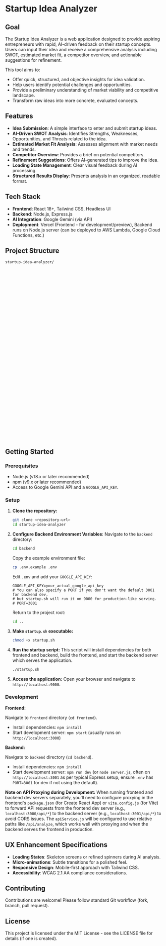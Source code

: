 # Startup Idea Analyzer

## Goal

The Startup Idea Analyzer is a web application designed to provide aspiring entrepreneurs with rapid, AI-driven feedback on their startup concepts. Users can input their idea and receive a comprehensive analysis including SWOT, estimated market fit, a competitor overview, and actionable suggestions for refinement.

This tool aims to:
- Offer quick, structured, and objective insights for idea validation.
- Help users identify potential challenges and opportunities.
- Provide a preliminary understanding of market viability and competitive landscape.
- Transform raw ideas into more concrete, evaluated concepts.

## Features

- **Idea Submission**: A simple interface to enter and submit startup ideas.
- **AI-Driven SWOT Analysis**: Identifies Strengths, Weaknesses, Opportunities, and Threats related to the idea.
- **Estimated Market Fit Analysis**: Assesses alignment with market needs and trends.
- **Competitor Overview**: Provides a brief on potential competitors.
- **Refinement Suggestions**: Offers AI-generated tips to improve the idea.
- **Loading State Management**: Clear visual feedback during AI processing.
- **Structured Results Display**: Presents analysis in an organized, readable format.

## Tech Stack

- **Frontend**: React 18+, Tailwind CSS, Headless UI
- **Backend**: Node.js, Express.js
- **AI Integration**: Google Gemini (via API)
- **Deployment**: Vercel (Frontend - for development/preview), Backend runs on Node.js server (can be deployed to AWS Lambda, Google Cloud Functions, etc.)

## Project Structure

```
startup-idea-analyzer/
	
	
	
	
	
	
		
		
		
		
		
		
		
		
		
		
		
		
		
			
			
			
			
				
					
				
				
				
				
			
			
			
			
			
			
		
		
		
	
	
```

## Getting Started

### Prerequisites

- Node.js (v18.x or later recommended)
- npm (v9.x or later recommended)
- Access to Google Gemini API and a `GOOGLE_API_KEY`.

### Setup

1.  **Clone the repository:**
    ```bash
    git clone <repository-url>
    cd startup-idea-analyzer
    ```

2.  **Configure Backend Environment Variables:**
    Navigate to the `backend` directory:
    ```bash
    cd backend
    ```
    Copy the example environment file:
    ```bash
    cp .env.example .env
    ```
    Edit `.env` and add your `GOOGLE_API_KEY`:
    ```
    GOOGLE_API_KEY=your_actual_google_api_key
    # You can also specify a PORT if you don't want the default 3001 for backend dev, 
    # but startup.sh will run it on 9000 for production-like serving.
    # PORT=3001 
    ```
    Return to the project root:
    ```bash
    cd ..
    ```

3.  **Make `startup.sh` executable:**
    ```bash
    chmod +x startup.sh
    ```

4.  **Run the startup script:**
    This script will install dependencies for both frontend and backend, build the frontend, and start the backend server which serves the application.
    ```bash
    ./startup.sh
    ```

5.  **Access the application:**
    Open your browser and navigate to `http://localhost:9000`.

### Development

**Frontend:**

Navigate to `frontend` directory (`cd frontend`).
-   Install dependencies: `npm install`
-   Start development server: `npm start` (usually runs on `http://localhost:3000`)

**Backend:**

Navigate to `backend` directory (`cd backend`).
-   Install dependencies: `npm install`
-   Start development server: `npm run dev` (or `node server.js`, often on `http://localhost:3001` as per typical Express setup, ensure `.env` has `PORT=3001` for dev if not using the default).

**Note on API Proxying during Development:**
When running frontend and backend dev servers separately, you'll need to configure proxying in the frontend's `package.json` (for Create React App) or `vite.config.js` (for Vite) to forward API requests from the frontend dev server (e.g., `localhost:3000/api/*`) to the backend server (e.g., `localhost:3001/api/*`) to avoid CORS issues. The `apiService.js` will be configured to use relative paths like `/api/analyze`, which works well with proxying and when the backend serves the frontend in production.

## UX Enhancement Specifications

-   **Loading States**: Skeleton screens or refined spinners during AI analysis.
-   **Micro-animations**: Subtle transitions for a polished feel.
-   **Responsive Design**: Mobile-first approach with Tailwind CSS.
-   **Accessibility**: WCAG 2.1 AA compliance considerations.

## Contributing

Contributions are welcome! Please follow standard Git workflow (fork, branch, pull request).

## License

This project is licensed under the MIT License - see the LICENSE file for details (if one is created).
